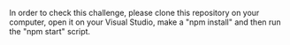 In order to check this challenge, please clone this repository on your computer, open it on your Visual Studio, make a "npm install" and then run the "npm start" script.
